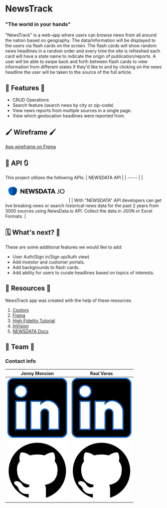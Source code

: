 # NewsTrack 

### "The world in your hands"

"NewsTrack" is a web-app where users can browse news from all around the nation based on geography. The data/information will be displayed to the users via flash cards on the screen. The flash cards will show random news headlines in a random order and every time the site is refreshed each card will have a state name to indicate the origin of publication/reports. A user will be able to swipe back and forth between flash cards to view information from different states if they'd like to and by clicking on the news headline the user will be taken to the source of the full article.


## 📌 Features 📌
- CRUD Operations
- Search feature (search news by city or zip-code)
- View news reports from multiple sources in a single page.
- View which geolocation headlines were reported from.


## 🖌️ Wireframe 🖌️
[App wireframe on Figma](https://www.figma.com/file/FUgpsQkrbDUjriwx0UDaDw/NewsTrack-Wireframe-Draft-1?node-id=0%3A1)


## 🔄 API 🔃
This project utilizes the following APIs:
| NEWSDATA API | 
| ----- | 
| [![Newsdata logo](src/img/logos/newsdataioAPI-Logo-1.png)](https://newsdata.io/)   | 
| With "NEWSDATA" API developers can get live breaking news or search historical news data for the past 2 years from 3000 sources using NewsData.io API. Collect the data in JSON or Excel Formats.  |  


## 🗓 What's next? 💭
These are some additional features we would like to add:
- User Auth(Sign in/Sign up/Auth view)
- Add investor and customer portals. 
- Add backgrounds to flash cards.
- Add ability for users to curate headlines based on topics of interests. 


## 🔖 Resources 🔖
NewsTrack app was created with the help of these resources
1. [Coolors](https://coolors.co/)
2. [Figma](https://www.figma.com/community)
3. [High Fidelity Tutorial](https://www.youtube.com/watch?v=DLXgLazAYG0&ab_channel=RisingKirin)
4. [InVision](https://www.invisionapp.com/)
5. [NEWSDATA Docs](https://newsdata.io/docs)


## 🌠 Team 🌠
### Contact info
| **Jenny Moncion** | **Raul Veras** |
| ----- | ------ |
| [![LinkedIn](src/img/logos/linkedin-logo.svg)](https://www.linkedin.com/in/jenny-moncion-04535260/ "LinkedIn")   | [![LinkedIn](src/img/logos/linkedin-logo.svg)](https://www.linkedin.com/in/verasraul/ "LinkedIn") |
| [![GitHub](src/img/logos/github-logo.svg)](https://github.com/didelma "didelma")  |  [![GitHub](src/img/logos/github-logo.svg)](https://github.com/verasraul)  |
